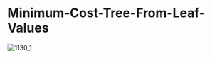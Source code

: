 # Minimum-Cost-Tree-From-Leaf-Values

![1130_1](https://user-images.githubusercontent.com/11365559/180005912-02a0811b-7c57-463c-8512-f1d0345f5382.jpg)
